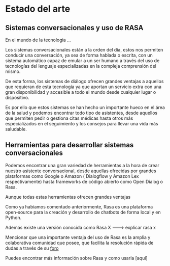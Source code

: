 # Estado del arte
## Sistemas conversacionales y uso de RASA

En el mundo de la tecnologia ...

Los sistemas conversacionales están a la orden del día, estos nos permiten conducir una conversación, ya sea de forma hablada o escrita, con un sistema automático capaz de emular a un ser humano a través del uso de tecnologías del lenguaje especializadas en la compleja comprensión del mismo.

De esta forma, los sistemas de diálogo ofrecen grandes ventajas a aquellos que requieran de esta tecnología ya que aportan un servicio extra con una gran disponibilidad y accesible a todo el mundo desde cualquier lugar o dispositivo. 

Es por ello que estos sistemas se han hecho un importante hueco en el área de la salud y podemos encontrar todo tipo de asistentes, desde aquellos que permiten pedir o gestiona citas médicas hasta otros más especializados en el seguimiento y los consejos para llevar una vida más saludable.

## Herramientas para desarrollar sistemas conversacionales

Podemos encontrar una gran variedad de herramientas a la hora de crear nuestro asistente conversacional, desde aquellas ofrecidas por grandes plataformas como Google o Amazon ( Dialogflow y Amazon Lex respectivamente) hasta frameworks de código abierto como Open Dialog o Rasa.

Aunque todas estas herramientas ofrecen grandes ventajas


Como ya habíamos comentado anteriormente, Rasa es una plataforma open-source para la creación y desarrollo de chatbots de forma local y en Python.

Además existe una versión conocida como Rasa X 
 ---> explicar rasa x

 Mencionar que una importante ventaja del uso de Rasa es la amplia y colaborativa comunidad que posee, que facilita la resolución rápida de dudas a través de su [foro](https://forum.rasa.com)

 Puedes encontrar más información sobre Rasa y como usarla [aquí]